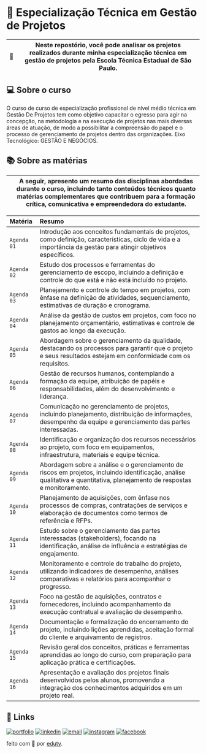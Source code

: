 # 📍 Especialização Técnica em Gestão de Projetos

| 📖 | Neste repostório, você pode analisar os projetos realizados durante minha especialização técnica em gestão de projetos pela Escola Técnica Estadual de São Paulo. |
| ----------------------------------- | ------------------------------------------------------------------------------------------------------------------------------------------------------------------------------------------------------------------------------------------------------------------------------------------------------------------------------------------------------------------------------------------------------------------------------------------------------------------------------------ |

## 💻 Sobre o curso

O curso de curso de especialização profissional de nível médio técnica em Gestão De Projetos tem como objetivo capacitar o egresso para agir na concepção, na metodologia e na execução de projetos nas mais diversas áreas de atuação, de modo a possibilitar a compreensão do papel e o processo de gerenciamento de projetos dentro das organizações. Eixo Tecnológico: GESTÃO E NEGÓCIOS.
 

## 📚 Sobre as matérias

  |  | A seguir, apresento um resumo das disciplinas abordadas durante o curso, incluindo tanto conteúdos técnicos quanto matérias complementares que contribuem para a formação crítica, comunicativa e empreendedora do estudante.  |
| ----------------------------------- | ------------------------------------------------------------------------------------------------------------------------------------------------------------------------------------------------------------------------------------------------------------------------------------------------------------------------------------------------------------------------------------------------------------------------------------------------------------------------------------ |


| Matéria   | Resumo     |
| :---------- | :---------  |
| `Agenda 01` | Introdução aos conceitos fundamentais de projetos, como definição, características, ciclo de vida e a importância da gestão para atingir objetivos específicos. |
| `Agenda 02` | Estudo dos processos e ferramentas do gerenciamento de escopo, incluindo a definição e controle do que está e não está incluído no projeto. |
| `Agenda 03` | Planejamento e controle do tempo em projetos, com ênfase na definição de atividades, sequenciamento, estimativas de duração e cronograma. |
| `Agenda 04` | Análise da gestão de custos em projetos, com foco no planejamento orçamentário, estimativas e controle de gastos ao longo da execução. |
| `Agenda 05` | Abordagem sobre o gerenciamento da qualidade, destacando os processos para garantir que o projeto e seus resultados estejam em conformidade com os requisitos. |
| `Agenda 06` | Gestão de recursos humanos, contemplando a formação da equipe, atribuição de papéis e responsabilidades, além do desenvolvimento e liderança. |
| `Agenda 07` | Comunicação no gerenciamento de projetos, incluindo planejamento, distribuição de informações, desempenho da equipe e gerenciamento das partes interessadas. |
| `Agenda 08` | Identificação e organização dos recursos necessários ao projeto, com foco em equipamentos, infraestrutura, materiais e equipe técnica. |
| `Agenda 09` | Abordagem sobre a análise e o gerenciamento de riscos em projetos, incluindo identificação, análise qualitativa e quantitativa, planejamento de respostas e monitoramento. |
| `Agenda 10` | Planejamento de aquisições, com ênfase nos processos de compras, contratações de serviços e elaboração de documentos como termos de referência e RFPs. |
| `Agenda 11` | Estudo sobre o gerenciamento das partes interessadas (stakeholders), focando na identificação, análise de influência e estratégias de engajamento. |
| `Agenda 12` | Monitoramento e controle do trabalho do projeto, utilizando indicadores de desempenho, análises comparativas e relatórios para acompanhar o progresso. |
| `Agenda 13` | Foco na gestão de aquisições, contratos e fornecedores, incluindo acompanhamento da execução contratual e avaliação de desempenho. |
| `Agenda 14` | Documentação e formalização do encerramento do projeto, incluindo lições aprendidas, aceitação formal do cliente e arquivamento de registros. |
| `Agenda 15` | Revisão geral dos conceitos, práticas e ferramentas aprendidas ao longo do curso, com preparação para aplicação prática e certificações. |
| `Agenda 16` | Apresentação e avaliação dos projetos finais desenvolvidos pelos alunos, promovendo a integração dos conhecimentos adquiridos em um projeto real. |




## 🔗 Links
[![portfolio](https://img.shields.io/badge/my_portfolio-000?style=for-the-badge&logo=ko-fi&logoColor=white)](https://portifolio-eduty.netlify.app/)
[![linkedin](https://img.shields.io/badge/-LinkedIn-%230077B5?style=for-the-badge&logo=linkedin&logoColor=white)](https://www.linkedin.com/in/eduardo-lemes-185715239/)
[![email](https://img.shields.io/badge/-Gmail-%23333?style=for-the-badge&logo=gmail&logoColor=white)](mailto:edulucas.le43@gmail.com)
[![instagram](https://img.shields.io/badge/-Instagram-%23E4405F?style=for-the-badge&logo=instagram&logoColor=white)](https://www.instagram.com/_eduty/)
[![facebook](https://img.shields.io/badge/-Facebook-%230077B5?style=for-the-badge&logo=facebook&logoColor=white)](https://www.facebook.com/eduardo.januario.5876/)







feito com 🤍 por [eduty](https://github.com/eduty5665).
